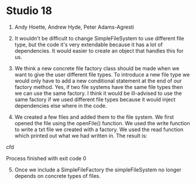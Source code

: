 # Studio 18

1. Andy Hoette, Andrew Hyde, Peter Adams-Agresti

2. It wouldn't be difficult to change SimpleFileSystem to use different file type, but the code
it's very extendable because it has a lot of dependencies. It would easier to create an object that handles
this for us.

3. We think a new concrete file factory class should be made when we want to give the user different
file types. To introduce a new file type we would only have to add a new conditional statement at the end 
of our factory method. Yes, if two file systems have the same file types then we can use the same factory.
I think it would be ill-advised to use the same factory if we used different file types because it would
inject dependencies else where in the code.

4. We created a few files and added them to the file system. We first opened the file using the openFile() 
function. We used the write function to write a txt file we created with a factory. We used the read function
which printed out what we had written in. The result is:

cfd

Process finished with exit code 0

5. Once we include a SimpleFileFactory the simpleFileSystem no longer depends on concrete types of files.
